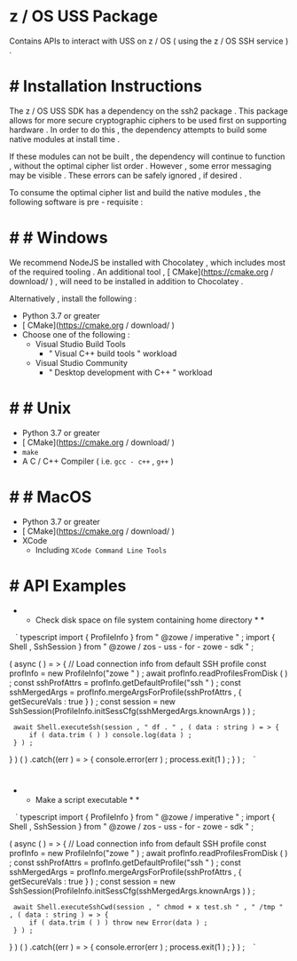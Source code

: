# z / OS USS Package 

 Contains APIs to interact with USS on z / OS ( using the z / OS SSH service ) . 

 # # Installation Instructions 

 The z / OS USS SDK has a dependency on the ssh2 package . This package allows for more secure cryptographic ciphers to be used first on supporting hardware . In order to do this , the dependency attempts to build some native modules at install time . 

 If these modules can not be built , the dependency will continue to function , without the optimal cipher list order . However , some error messaging may be visible . These errors can be safely ignored , if desired . 

 To consume the optimal cipher list and build the native modules , the following software is pre - requisite : 

 # # # Windows 
 We recommend NodeJS be installed with Chocolatey , which includes most of the required tooling . An additional tool , [ CMake](https://cmake.org / download/ ) , will need to be installed in addition to Chocolatey . 

 Alternatively , install the following : 

 - Python 3.7 or greater 
 - [ CMake](https://cmake.org / download/ ) 
 - Choose one of the following : 
   - Visual Studio Build Tools 
     - " Visual C++ build tools " workload 
   - Visual Studio Community 
     - " Desktop development with C++ " workload 

 # # # Unix 
 - Python 3.7 or greater 
 - [ CMake](https://cmake.org / download/ ) 
 - ` make ` 
 - A C / C++ Compiler ( i.e. ` gcc - c++ ` , ` g++ ` ) 

 # # # MacOS 
 - Python 3.7 or greater 
 - [ CMake](https://cmake.org / download/ ) 
 - XCode 
   - Including ` XCode Command Line Tools ` 

 # # API Examples 

 * * Check disk space on file system containing home directory * * 

 ` ` ` typescript 
 import { ProfileInfo } from " @zowe / imperative " ; 
 import { Shell , SshSession } from " @zowe / zos - uss - for - zowe - sdk " ; 

 ( async ( ) = > { 
     // Load connection info from default SSH profile 
     const profInfo = new ProfileInfo("zowe " ) ; 
     await profInfo.readProfilesFromDisk ( ) ; 
     const sshProfAttrs = profInfo.getDefaultProfile("ssh " ) ; 
     const sshMergedArgs = profInfo.mergeArgsForProfile(sshProfAttrs , { getSecureVals : true } ) ; 
     const session = new SshSession(ProfileInfo.initSessCfg(sshMergedArgs.knownArgs ) ) ; 

     await Shell.executeSsh(session , " df . " , ( data : string ) = > { 
         if ( data.trim ( ) ) console.log(data ) ; 
     } ) ; 
 } ) ( ) .catch((err ) = > { 
     console.error(err ) ; 
     process.exit(1 ) ; 
 } ) ; 
 ` ` ` 

 # 
 * * Make a script executable * * 

 ` ` ` typescript 
 import { ProfileInfo } from " @zowe / imperative " ; 
 import { Shell , SshSession } from " @zowe / zos - uss - for - zowe - sdk " ; 

 ( async ( ) = > { 
     // Load connection info from default SSH profile 
     const profInfo = new ProfileInfo("zowe " ) ; 
     await profInfo.readProfilesFromDisk ( ) ; 
     const sshProfAttrs = profInfo.getDefaultProfile("ssh " ) ; 
     const sshMergedArgs = profInfo.mergeArgsForProfile(sshProfAttrs , { getSecureVals : true } ) ; 
     const session = new SshSession(ProfileInfo.initSessCfg(sshMergedArgs.knownArgs ) ) ; 

     await Shell.executeSshCwd(session , " chmod + x test.sh " , " /tmp " , ( data : string ) = > { 
         if ( data.trim ( ) ) throw new Error(data ) ; 
     } ) ; 
 } ) ( ) .catch((err ) = > { 
     console.error(err ) ; 
     process.exit(1 ) ; 
 } ) ; 
 ` ` ` 
